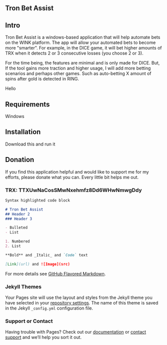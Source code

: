 
## Tron Bet Assist

## Intro
Tron Bet Assist is a windows-based application that will help automate bets on the WINK platform. The app will allow your automated bets to become more "smarter". For example, in the DICE game, it will bet higher amounts of TRX when it detects 2 or 3 consecutive losses (you choose 2 or 3).

For the time being, the features are minimal and is only made for DICE. But, If the tool gains more traction and higher usage, I will add more betting scenarios and perhaps other games. Such as auto-betting X amount of spins after gold is detected in RING.

<span>Hello</span>

## Requirements
Windows

## Installation
<a>Download this</a> and run it

## Donation
If you find this application helpful and would like to support me for my efforts, please donate what you can. Every little bit helps me out.

### TRX: TTXUwNaCosSMwNxehmfz8Dd6WHwNmwgDdy

```markdown
Syntax highlighted code block

# Tron Bet Assist
## Header 2
### Header 3

- Bulleted
- List

1. Numbered
2. List

**Bold** and _Italic_ and `Code` text

[Link](url) and ![Image](src)
```

For more details see [GitHub Flavored Markdown](https://guides.github.com/features/mastering-markdown/).

### Jekyll Themes

Your Pages site will use the layout and styles from the Jekyll theme you have selected in your [repository settings](https://github.com/TronBetAssist/TronBetAssist.github.io/settings). The name of this theme is saved in the Jekyll `_config.yml` configuration file.

### Support or Contact

Having trouble with Pages? Check out our [documentation](https://help.github.com/categories/github-pages-basics/) or [contact support](https://github.com/contact) and we’ll help you sort it out.
